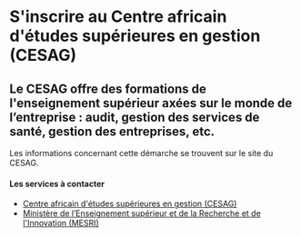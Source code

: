 # S'inscrire au Centre africain d'études supérieures en gestion (CESAG)

Le CESAG offre des formations de l'enseignement supérieur axées sur le monde de l’entreprise : audit, gestion des services de santé, gestion des entreprises, etc.
------------------------------------------------------------------------------------------------------------------------------------------------------------------

Les informations concernant cette démarche se trouvent sur le site du CESAG.

#### Les services à contacter

*   [Centre africain d'études supérieures en gestion (CESAG)](../../../services/centre-africain-detudes-superieures-en-gestion-cesag.md)
*   [Ministère de l’Enseignement supérieur et de la Recherche et de l'Innovation (MESRI)](../../../services/ministere-de-lenseignement-superieur-et-de-la-recherche-et-de-linnovation-mesri.md)